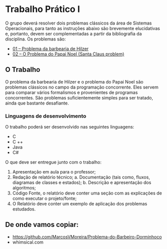 # Trabalho Prático I

O grupo deverá resolver dois problemas clássicos da área de Sistemas Operacionais,
para tanto as instruções abaixo são brevemente elucidativas e, portanto, devem ser
complementadas a partir da bibliografia da disciplina. Os problemas são:

- [01 – Problema da barbearia de Hilzer](/barbearia-de-hilzer)
- [02 – O Problema do Papai Noel (Santa Claus problem)](/o-problema-do-papai-noel)

## O Trabalho

O problema da barbearia de Hilzer e o problema do Papai Noel são problemas clássicos
no campo da programação concorrente. Eles servem para comparar vários formalismos
e provenientes de programas concorrentes. São problemas suficientemente simples
para ser tratado, ainda que bastante desafiante.

### Linguagens de desenvolvimento

O trabalho poderá ser desenvolvido nas seguintes linguagens:

- C
- C ++
- Java
- C#

O que deve ser entregue junto com o trabalho:

1. Apresentação em aula para o professor;
2. Redação de relatório técnico;
   a. Documentação (tais como, fluxos, diagramas de classes e estados);
   b. Descrição e apresentação dos algoritmos;
3. Código Fonte, o relatório deve conter uma seção com as explicações de como
   executar o projeto/fonte;
4. O Relatório deve conter um exemplo de aplicação dos problemas estudados.

## De onde vamos copiar:

- https://github.com/MarcosVMoreira/Problema-do-Barbeiro-Dorminhoco
- whimsical.com
